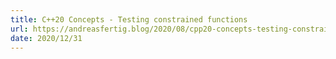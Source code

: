 ```yaml
---
title: C++20 Concepts - Testing constrained functions
url: https://andreasfertig.blog/2020/08/cpp20-concepts-testing-constrained-functions/
date: 2020/12/31
---
```

